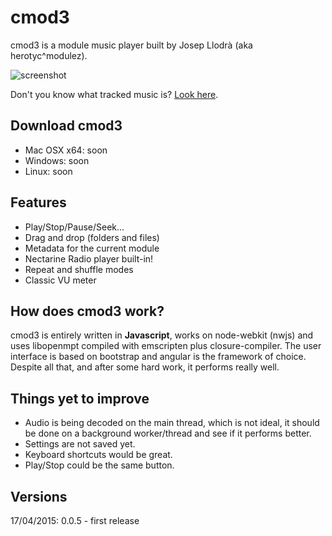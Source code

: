 # cmod3

cmod3 is a module music player built by Josep Llodrà (aka herotyc^modulez).

![screenshot](https://raw.githubusercontent.com/jllodra/cmod3/master/screenshot.png "screenshot")

Don't you know what tracked music is? [Look here](http://en.wikipedia.org/wiki/Music_tracker).

## Download cmod3

* Mac OSX x64: soon
* Windows: soon
* Linux: soon


## Features

* Play/Stop/Pause/Seek...
* Drag and drop (folders and files)
* Metadata for the current module
* Nectarine Radio player built-in!
* Repeat and shuffle modes
* Classic VU meter

## How does cmod3 work?

cmod3 is entirely written in **Javascript**, works on node-webkit (nwjs) and uses libopenmpt compiled with emscripten plus closure-compiler. The user interface is based on bootstrap and angular is the framework of choice. Despite all that, and after some hard work, it performs really well.

## Things yet to improve

* Audio is being decoded on the main thread, which is not ideal, it should be done on a background worker/thread and see if it performs better.
* Settings are not saved yet.
* Keyboard shortcuts would be great.
* Play/Stop could be the same button.

## Versions

17/04/2015: 0.0.5 - first release


